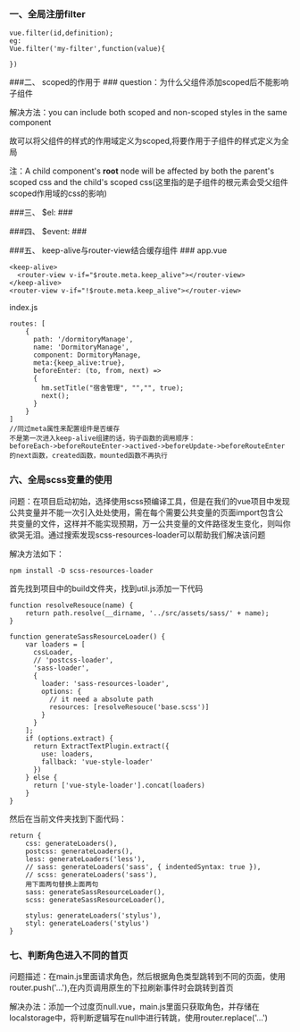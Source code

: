 ### 一、全局注册filter ###
    vue.filter(id,definition);
	eg:	 
	Vue.filter('my-filter',function(value){
	
	})

###二、 scoped的作用于 ###
question：为什么父组件添加scoped后不能影响子组件
   
解决方法：you can	include both scoped and non-scoped styles in the same component  

故可以将父组件的样式的作用域定义为scoped,将要作用于子组件的样式定义为全局

注：A child component's **root** node will be affected by both the parent's scoped css and the child's scoped css(这里指的是子组件的根元素会受父组件scoped作用域的css的影响)

###三、 $el: ###

###四、 $event: ###

###五、 keep-alive与router-view结合缓存组件 ###
app.vue  

	<keep-alive>  
      <router-view v-if="$route.meta.keep_alive"></router-view>
    </keep-alive>
    <router-view v-if="!$route.meta.keep_alive"></router-view>

index.js  
	
	routes: [
	    {
	      path: '/dormitoryManage',
	      name: 'DormitoryManage',
	      component: DormitoryManage,
	      meta:{keep_alive:true},
	      beforeEnter: (to, from, next) =>
	      {
	        hm.setTitle("宿舍管理", "","", true);
	        next();
	      }
	    }
	]
	//同过meta属性来配置组件是否缓存
	不是第一次进入keep-alive组建的话，钩子函数的调用顺序：
	beforeEach->beforeRouteEnter->actived->beforeUpdate->beforeRouteEnter的next函数，created函数，mounted函数不再执行

### 六、全局scss变量的使用 ###
问题：在项目启动初始，选择使用scss预编译工具，但是在我们的vue项目中发现公共变量并不能一次引入处处使用，需在每个需要公共变量的页面import包含公共变量的文件，这样并不能实现预期，万一公共变量的文件路径发生变化，则叫你欲哭无泪。通过搜索发现scss-resources-loader可以帮助我们解决该问题 
 
解决方法如下：  

	npm install -D scss-resources-loader  
首先找到项目中的build文件夹，找到util.js添加一下代码
	
	function resolveResouce(name) {
    	return path.resolve(__dirname, '../src/assets/sass/' + name);
  	}

  	function generateSassResourceLoader() {
	    var loaders = [
	      cssLoader,
	      // 'postcss-loader',
	      'sass-loader',
	      {
	        loader: 'sass-resources-loader',
	        options: {
	          // it need a absolute path
	          resources: [resolveResouce('base.scss')]
	        }
	      }
	    ];
	    if (options.extract) {
	      return ExtractTextPlugin.extract({
	        use: loaders,
	        fallback: 'vue-style-loader'
	      })
	    } else {
	      return ['vue-style-loader'].concat(loaders)
	    }
  	}
然后在当前文件夹找到下面代码：

	return {
	    css: generateLoaders(),
	    postcss: generateLoaders(),
	    less: generateLoaders('less'),
	   	// sass: generateLoaders('sass', { indentedSyntax: true }),
	    // scss: generateLoaders('sass'),
		用下面两句替换上面两句
	    sass: generateSassResourceLoader(),
	    scss: generateSassResourceLoader(),
		
	    stylus: generateLoaders('stylus'),
	    styl: generateLoaders('stylus')
	}

### 七、判断角色进入不同的首页 ###
问题描述：在main.js里面请求角色，然后根据角色类型跳转到不同的页面，使用router.push('...'),在内页调用原生的下拉刷新事件时会跳转到首页
  
解决办法：添加一个过度页null.vue，main.js里面只获取角色，并存储在localstorage中，将判断逻辑写在null中进行转跳，使用router.replace('...')


	
	
